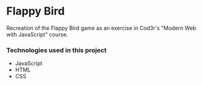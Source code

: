 # Flappy Bird

Recreation of the Flappy Bird game as an exercise in Cod3r's "Modern Web with JavaScript" course.

### Technologies used in this project

* JavaScript
* HTML
* CSS
